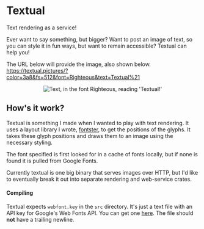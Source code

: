 # Textual
Text rendering as a service!

Ever want to say something, but bigger? Want to post an image of text, so you
can style it in fun ways, but want to remain accessible? Textual can help you!

The URL below will provide the image, also shown below.  
https://textual.pictures/?color=3a8&fs=512&font=Righteous&text=Textual%21

<p align="center" style="width: 100%">

<img style="display: inline-block; max-height: 15vh" src="https://textual.pictures/?color=3a8&fs=512&font=Righteous&text=Textual%21&forceraw" alt="Text, in the font Righteous, reading 'Textual!'">

</p>

## How's it work?
Textual is something I made when I wanted to play with text rendering. It uses
a layout library I wrote, [fontster][fontster], to get the positions of the
glyphs. It takes these glyph positions and draws them to an image using the
necessary styling.

The font specified is first looked for in a cache of fonts locally, but if none
is found it is pulled from Google Fonts.

Currently textual is one big binary that serves images over HTTP, but I'd like
to eventually break it out into separate rendering and web-service crates.

[fontster]: https://github.com/gennyble/fontster

#### Compiling
Textual expects `webfont.key` in the `src` directory. It's just a text file with
an API key for Google's Web Fonts API. You can get one [here][webfonts]. The file
should **not** have a trailing newline.

[webfonts]: https://developers.google.com/fonts/docs/developer_api#APIKey